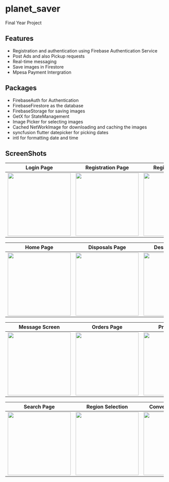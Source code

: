 # planet_saver

Final Year Project

## Features
- Registration and authentication using Firebase Authentication Service
- Post Ads and also Pickup requests
- Real-time messaging
- Save images in Firestore
- Mpesa Payment Intergration
## Packages
- FirebaseAuth for Authentication
- FirebaseFirestore as the database
- FirebaseStorage for saving images
- GetX for StateManagement
- Image Picker for selecting images
- Cached NetWorkImage for downloading and caching the images
- syncfusion flutter datepicker for picking dates
- intl for formatting date and time

## ScreenShots


| Login Page | Registration Page | Registration Page |
|---------|---------|---------|
| <img src="https://github.com/sandei-travolta/planet_saver/blob/master/screenshots/IMG-20240616-WA0005.jpg" width="200"> | <img src="https://github.com/sandei-travolta/planet_saver/blob/master/screenshots/IMG-20240616-WA0009.jpg" width="200"> | <img src="https://github.com/sandei-travolta/planet_saver/blob/master/screenshots/IMG-20240616-WA0010.jpg" width="200"> |

| Home Page | Disposals Page| Description Page|
|---------|---------|---------|
| <img src="https://github.com/sandei-travolta/planet_saver/blob/master/screenshots/IMG-20240616-WA0013.jpg" width="200"> | <img src="https://github.com/sandei-travolta/planet_saver/blob/master/screenshots/IMG-20240616-WA0012.jpg" width="200"> | <img src="https://github.com/sandei-travolta/planet_saver/blob/master/screenshots/IMG-20240616-WA0007.jpg" width="200"> |

| Message Screen | Orders Page| Profie Screen |
|---------|---------|---------|
| <img src="https://github.com/sandei-travolta/planet_saver/blob/master/screenshots/IMG-20240616-WA0008.jpg" width="200"> | <img src="https://github.com/sandei-travolta/planet_saver/blob/master/screenshots/IMG-20240616-WA0006.jpg" width="200"> | <img src="https://github.com/sandei-travolta/planet_saver/blob/master/screenshots/IMG-20240616-WA0004.jpg" width="200"> |

| Search Page | Region Selection| Conversation Screen|
|----------|----------|----------|
| <img src="https://github.com/sandei-travolta/planet_saver/blob/master/screenshots/IMG-20240616-WA0011.jpg" width="200"> | <img src="https://github.com/sandei-travolta/planet_saver/blob/master/screenshots/WhatsApp Image 2024-06-16 at 16.51.14_62e981bb.jpg" width="200"> |<img src="https://github.com/sandei-travolta/planet_saver/blob/master/screenshots/WhatsApp Image 2024-06-16 at 16.51.13_d2686521.jpg" width="200"> |

